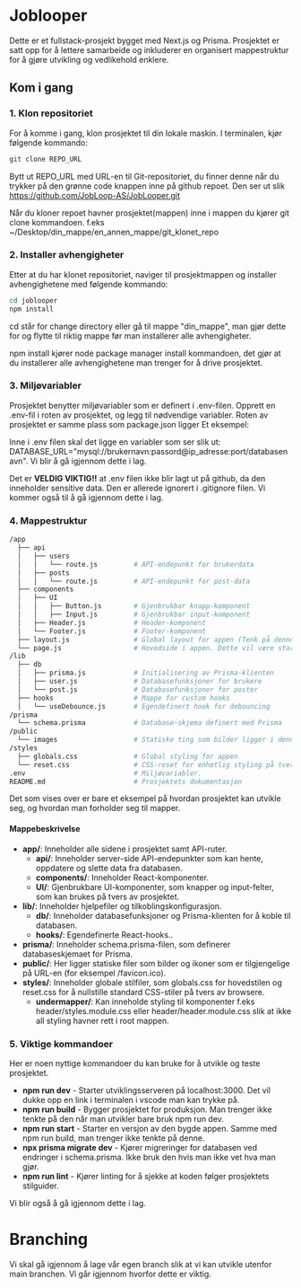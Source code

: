 # Joblooper

Dette er et fullstack-prosjekt bygget med Next.js og Prisma. Prosjektet er satt opp for å lettere samarbeide og inkluderer en organisert mappestruktur for å gjøre utvikling og vedlikehold enklere.

## Kom i gang

### 1. Klon repositoriet

For å komme i gang, klon prosjektet til din lokale maskin. I terminalen, kjør følgende kommando:

```bash
git clone REPO_URL
```

Bytt ut REPO_URL med URL-en til Git-repositoriet, du finner denne når du trykker på den grønne code knappen inne på github repoet. Den ser ut slik https://github.com/JobLoop-AS/JobLooper.git

Når du kloner repoet havner prosjektet(mappen) inne i mappen du kjører git clone kommandoen. f.eks ~/Desktop/din_mappe/en_annen_mappe/git_klonet_repo

### 2. Installer avhengigheter

Etter at du har klonet repositoriet, naviger til prosjektmappen og installer avhengighetene med følgende kommando:

```bash
cd joblooper
npm install
```

cd står for change directory eller gå til mappe "din_mappe", man gjør dette for og flytte til riktig mappe før man installerer alle avhengigheter.

npm install kjører node package manager install kommandoen, det gjør at du installerer alle avhengighetene man trenger for å drive prosjektet.

### 3. Miljøvariabler

Prosjektet benytter miljøvariabler som er definert i .env-filen. Opprett en .env-fil i roten av prosjektet, og legg til nødvendige variabler. Roten av prosjektet er samme plass som package.json ligger Et eksempel:

Inne i .env filen skal det ligge en variabler som ser slik ut: DATABASE_URL="mysql://brukernavn:passord@ip_adresse:port/databasenavn". Vi blir å gå igjennom dette i lag.

Det er **VELDIG VIKTIG!!** at .env filen ikke blir lagt ut på github, da den inneholder sensitive data. Den er allerede ignorert i .gitignore filen. Vi kommer også til å gå igjennom dette i lag.

### 4. Mappestruktur

```bash
/app
  ├── api
  │   ├── users
  │   │   └── route.js         # API-endepunkt for brukerdata
  │   ├── posts
  │   │   └── route.js         # API-endepunkt for post-data
  ├── components
  │   ├── UI
  │   │   ├── Button.js        # Gjenbrukbar knapp-komponent
  │   │   ├── Input.js         # Gjenbrukbar input-komponent
  │   ├── Header.js            # Header-komponent
  │   └── Footer.js            # Footer-komponent
  ├── layout.js                # Global layout for appen (Tenk på denne som en index.html)
  └── page.js                  # Hovedside i appen. Dette vil være startsiden på vår app. Vi blir også og gå igjennom ting ilag.
/lib
  ├── db
  │   ├── prisma.js            # Initialisering av Prisma-klienten
  │   ├── user.js              # Databasefunksjoner for brukere
  │   └── post.js              # Databasefunksjoner for poster
  ├── hooks                    # Mappe for custom hooks
  │   └── useDebounce.js       # Egendefinert hook for debouncing
/prisma
  └── schema.prisma            # Database-skjema definert med Prisma
/public
  └── images                   # Statiske ting som bilder ligger i denne mappen, fonter er gjort på en litt annne måte i next 15, vi kan også gå igjennom dette ilag.
/styles
  ├── globals.css              # Global styling for appen
  └── reset.css                # CSS-reset for enhetlig styling på tvers av browsere
.env                           # Miljøvariabler.
README.md                      # Prosjektets dokumentasjon

```

Det som vises over er bare et eksempel på hvordan prosjektet kan utvikle seg, og hvordan man forholder seg til mapper.

#### Mappebeskrivelse

- **app/**: Inneholder alle sidene i prosjektet samt API-ruter.
  - **api/**: Inneholder server-side API-endepunkter som kan hente, oppdatere og slette data fra databasen.
  - **components/**: Inneholder React-komponenter.
  - **UI/**: Gjenbrukbare UI-komponenter, som knapper og input-felter, som kan brukes på tvers av prosjektet.
- **lib/**: Inneholder hjelpefiler og tilkoblingskonfigurasjon.
  - **db/**: Inneholder databasefunksjoner og Prisma-klienten for å koble til databasen.
  - **hooks/**: Egendefinerte React-hooks..
- **prisma/**: Inneholder schema.prisma-filen, som definerer databaseskjemaet for Prisma.
- **public/**: Her ligger statiske filer som bilder og ikoner som er tilgjengelige på URL-en (for eksempel /favicon.ico).
- **styles/**: Inneholder globale stilfiler, som globals.css for hovedstilen og reset.css for å nullstille standard CSS-stiler på tvers av browsere.
  - **undermapper/**: Kan inneholde styling til komponenter f.eks header/styles.module.css eller header/header.module.css slik at ikke all styling havner rett i root mappen.

### 5. Viktige kommandoer

Her er noen nyttige kommandoer du kan bruke for å utvikle og teste prosjektet.

- **npm run dev** - Starter utviklingsserveren på localhost:3000. Det vil dukke opp en link i terminalen i vscode man kan trykke på.
- **npm run build** - Bygger prosjektet for produksjon. Man trenger ikke tenkte på den når man utvikler bare bruk npm run dev.
- **npm run start** - Starter en versjon av den bygde appen. Samme med npm run build, man trenger ikke tenkte på denne.
- **npx prisma migrate dev** - Kjører migreringer for databasen ved endringer i schema.prisma. Ikke bruk den hvis man ikke vet hva man gjør.
- **npm run lint** - Kjører linting for å sjekke at koden følger prosjektets stilguider.

Vi blir også å gå igjennom dette i lag.

# Branching

Vi skal gå igjennom å lage vår egen branch slik at vi kan utvikle utenfor main branchen. Vi går igjennom hvorfor dette er viktig.
